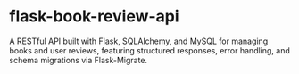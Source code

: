 # flask-book-review-api
A RESTful API built with Flask, SQLAlchemy, and MySQL for managing books and user reviews, featuring structured responses, error handling, and schema migrations via Flask-Migrate.
